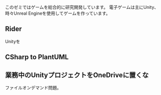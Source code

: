 このゼミではゲームを総合的に研究開発しています。
電子ゲームは主にUnity、時々Unreal Engineを使用してゲームを作っています。

## Rider
Unityを

## CSharp to PlantUML

## 業務中のUnityプロジェクトをOneDriveに置くな
ファイルオンデマンド問題。


